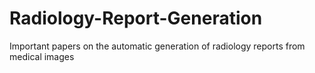 # Radiology-Report-Generation
Important papers on the automatic generation of radiology reports from medical images
